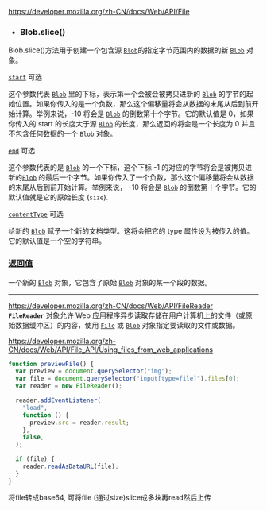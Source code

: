 https://developer.mozilla.org/zh-CN/docs/Web/API/File

- ### Blob.slice()
  
Blob.slice()方法用于创建一个包含源 [`Blob`](https://developer.mozilla.org/zh-CN/docs/Web/API/Blob)的指定字节范围内的数据的新 [`Blob`](https://developer.mozilla.org/zh-CN/docs/Web/API/Blob) 对象。

[`start`](https://developer.mozilla.org/zh-CN/docs/Web/API/Blob/slice#start) 可选

这个参数代表 [`Blob`](https://developer.mozilla.org/zh-CN/docs/Web/API/Blob) 里的下标，表示第一个会被会被拷贝进新的 [`Blob`](https://developer.mozilla.org/zh-CN/docs/Web/API/Blob) 的字节的起始位置。如果你传入的是一个负数，那么这个偏移量将会从数据的末尾从后到前开始计算。举例来说，-10 将会是 [`Blob`](https://developer.mozilla.org/zh-CN/docs/Web/API/Blob) 的倒数第十个字节。它的默认值是 0，如果你传入的 start 的长度大于源 [`Blob`](https://developer.mozilla.org/zh-CN/docs/Web/API/Blob) 的长度，那么返回的将会是一个长度为 0 并且不包含任何数据的一个 [`Blob`](https://developer.mozilla.org/zh-CN/docs/Web/API/Blob) 对象。

[`end`](https://developer.mozilla.org/zh-CN/docs/Web/API/Blob/slice#end) 可选

这个参数代表的是 [`Blob`](https://developer.mozilla.org/zh-CN/docs/Web/API/Blob) 的一个下标，这个下标 -1 的对应的字节将会是被拷贝进新的[`Blob`](https://developer.mozilla.org/zh-CN/docs/Web/API/Blob) 的最后一个字节。如果你传入了一个负数，那么这个偏移量将会从数据的末尾从后到前开始计算。举例来说， -10 将会是 [`Blob`](https://developer.mozilla.org/zh-CN/docs/Web/API/Blob) 的倒数第十个字节。它的默认值就是它的原始长度 (`size`).

[`contentType`](https://developer.mozilla.org/zh-CN/docs/Web/API/Blob/slice#contenttype) 可选

给新的 [`Blob`](https://developer.mozilla.org/zh-CN/docs/Web/API/Blob) 赋予一个新的文档类型。这将会把它的 type 属性设为被传入的值。它的默认值是一个空的字符串。

### [返回值](https://developer.mozilla.org/zh-CN/docs/Web/API/Blob/slice#%E8%BF%94%E5%9B%9E%E5%80%BC)

一个新的 [`Blob`](https://developer.mozilla.org/zh-CN/docs/Web/API/Blob) 对象，它包含了原始 [`Blob`](https://developer.mozilla.org/zh-CN/docs/Web/API/Blob) 对象的某一个段的数据。

--- 
https://developer.mozilla.org/zh-CN/docs/Web/API/FileReader
**`FileReader`** 对象允许 Web 应用程序异步读取存储在用户计算机上的文件（或原始数据缓冲区）的内容，使用 [`File`](https://developer.mozilla.org/zh-CN/docs/Web/API/File) 或 [`Blob`](https://developer.mozilla.org/zh-CN/docs/Web/API/Blob) 对象指定要读取的文件或数据。

https://developer.mozilla.org/zh-CN/docs/Web/API/File_API/Using_files_from_web_applications
```js
function previewFile() {
  var preview = document.querySelector("img");
  var file = document.querySelector("input[type=file]").files[0];
  var reader = new FileReader();

  reader.addEventListener(
    "load",
    function () {
      preview.src = reader.result;
    },
    false,
  );

  if (file) {
    reader.readAsDataURL(file);
  }
}
```
将file转成base64, 可将file (通过size)slice成多块再read然后上传